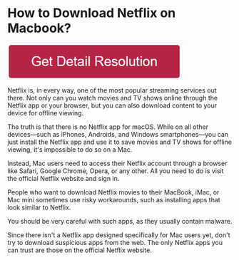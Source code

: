 # How to Download Netflix on Macbook?


[![how to download netflix on macbook](redd.png)](https://github.com/ontechlabb/how.to.download.netflix.on.macbook)

Netflix is, in every way, one of the most popular streaming services out there. Not only can you watch movies and TV shows online through the Netflix app or your browser, but you can also download content to your device for offline viewing.

The truth is that there is no Netflix app for macOS. While on all other devices—such as iPhones, Androids, and Windows smartphones—you can just install the Netflix app and use it to save movies and TV shows for offline viewing, it's impossible to do so on a Mac.

Instead, Mac users need to access their Netflix account through a browser like Safari, Google Chrome, Opera, or any other. All you need to do is visit the official Netflix website and sign in.

People who want to download Netflix movies to their MacBook, iMac, or Mac mini sometimes use risky workarounds, such as installing apps that look similar to Netflix.

You should be very careful with such apps, as they usually contain malware.

Since there isn't a Netflix app designed specifically for Mac users yet, don't try to download suspicious apps from the web. The only Netflix apps you can trust are those on the official Netflix website.
